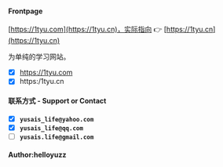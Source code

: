 #### Frontpage

[https://1tyu.com](https://1tyu.cn)，实际指向 :point_right: [https://1tyu.cn](https://1tyu.cn)

为单纯的学习网站。
- [x] https://1tyu.com
- [x] https:/1tyu.cn

#### 联系方式 - Support or Contact

- [x] __`yusais_life@yahoo.com`__
- [x] __`yusais_life@qq.com`__
- [ ] __`yusais.life@gmail.com`__

#### Author:helloyuzz
